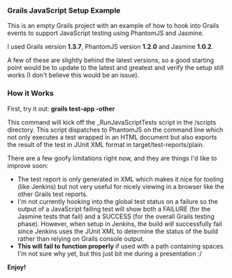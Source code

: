 ### Grails JavaScript Setup Example

This is an empty Grails project with an example of how to hook into Grails events to support JavaScript testing using PhantomJS and Jasmine.

I used Grails version **1.3.7**, PhantomJS version **1.2.0** and Jasmine **1.0.2**.

A few of these are slightly behind the latest versions, so a good starting point would be to update to the latest and greatest and verify the setup still works (I don't believe this would be an issue).

### How it Works
First, try it out: **grails test-app -other**

This command will kick off the _RunJavaScriptTests script in the /scripts directory. This script dispatches to PhantomJS on the command line which not only executes a test wrapped in an HTML document but also exports the result of the test in JUnit XML format in target/test-reports/plain.

There are a few goofy limitations right now, and they are things I'd like to improve soon:

* The test report is only generated in XML which makes it nice for tooling (like Jenkins) but not very useful for nicely viewing in a browser like the other Grails test reports.
* I'm not currently hooking into the global test status on a failure so the output of a JavaScript failing test will show both a FAILURE (for the Jasmine tests that fail) and a SUCCESS (for the overall Grails testing phase). However, when setup in Jenkins, the build _will_ successfully fail since Jenkins uses the JUnit XML to determine the status of the build rather than relying on Grails console output.
* **This will fail to function properly** if used with a path containing spaces. I'm not sure why yet, but this just bit me during a presentation :/

**Enjoy!**